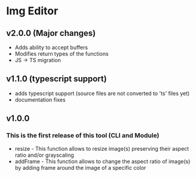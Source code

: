 # Img Editor
## v2.0.0 (Major changes)
- Adds ability to accept buffers
- Modifies return types of the functions
- JS -> TS migration

## v1.1.0 (typescript support)
- adds typescript support (source files are not converted to 'ts' files yet)
- documentation fixes

## v1.0.0
### This is the first release of this tool (CLI and Module)
- resize - This function allows to resize image(s) preserving their aspect ratio and/or grayscaling
- addFrame - This function allows to change the aspect ratio of image(s) by adding frame around the image of a specific color